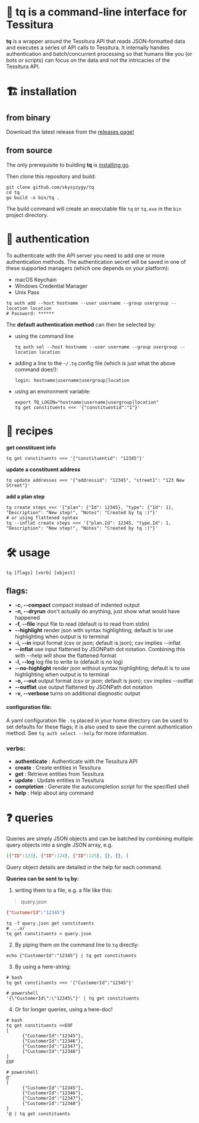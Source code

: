 # 🚀 **tq** is a command-line interface for Tessitura</span>

**tq** is a wrapper around the Tessitura API that reads JSON-formatted data and executes a series of API calls to Tessitura. It internally handles authentication and batch/concurrent processing so that humans like you (or bots or scripts) can focus on the data and not the intricacies of the Tessitura API.                                                      
                     
# 🏗️ installation

## from binary

Download the latest release from the [releases page!](https://github.com/skysyzygy/tq/releases/) 

## from source

The only prerequisite to building **tq** is [installing go](https://go.dev/doc/install).

Then clone this repository and build:
```shell
git clone github.com/skysyzygy/tq
cd tq
go build -o bin/tq .
```
The build command will create an executable file `tq` or `tq.exe` in the `bin` project directory.

# 🪪 authentication

To authenticate with the API server you need to add one or more authentication methods. The authentication secret will be saved in one of these supported managers (which one depends on your platform):
- macOS Keychain
- Windows Credential Manager
- Unix Pass

```shell
tq auth add --host hostname --user username --group usergroup --location location
# Password: ******
```

The **default authentication method** can then be selected by: 
* using the command line
  ```shell
  tq auth sel --host hostname --user username --group usergroup --location location
  ```
* adding a line to the `~/.tq` config file (which is just what the above command does!):
  ```shell
  login: hostname|username|usergroup|location
  ```
* using an environment variable:
  ```
  export TQ_LOGIN="hostname|username|usergroup|location" 
  tq get constituents <<< '{"constituentid":"1"}'
  ```

# 🍳 recipes

**get constituent info**
```shell
tq get constituents <<< '{"constituentid": "12345"}'
```
**update a constituent address**
```shell
tq update addresses <<< '{"addressid": "12345", "street1": "123 New Street"}'
```
**add a plan step**
```shell
tq create steps <<< '{"plan": {"Id": 12345}, "type": {"Id": 1}, "Description": "New step!", "Notes": "Created by tq :)"}'
# or using flattened syntax
tq --inflat create steps <<< '{"plan.Id": 12345, "type.Id": 1, "Description": "New step!", "Notes": "Created by tq :)"}'
```

# 🛠️ usage

```shell 
tq [flags] [verb] [object]
```

## flags:
*  **-c, --compact** compact instead of indented output
*  **-n, --dryrun** don't actually do anything, just show what would have happened
*  **-f, --file** input file to read (default is to read from stdin)
*  **--highlight** render json with syntax highlighting; default is to use highlighting when output is to terminal
*  **-i, --in** input format (csv or json; default is json); csv implies --inflat
*  **--inflat** use input flattened by JSONPath dot notation. Combining this with --help will show the flattened format
*  **-l, --log** log file to write to (default is no log)
*  **--no-highlight** render json without syntax highlighting; default is to use highlighting when output is to terminal
*  **-o, --out** output format (csv or json; default is json); csv implies --outflat
*  **--outflat** use output flattened by JSONPath dot notation
*  **-v, --verbose** turns on additional diagnostic output


#### configuration file:
A yaml configuration file `.tq` placed in your home directory can be used to set defaults for these flags; it is also used to save the current authentication method. See `tq auth select --help` for more information. 


### verbs:
*  **authenticate** : Authenticate with the Tessitura API
*  **create** :       Create entities in Tessitura
*  **get** :          Retrieve entities from Tessitura
*  **update** :       Update entities in Tessitura
*  **completion** :   Generate the autocompletion script for the specified shell
*  **help** :         Help about any command

# ❓ queries
Queries are simply JSON objects and can be batched by combining multiple query objects into a single JSON array, e.g. 

```json
[{"ID":123}, {"ID":124}, {"ID":125}, {}, {}, ]
```
Query object details are detailed in the help for each command.

**Queries can be sent to `tq` by:**

1. writing them to a file, e.g. a file like this:

> query.json
```json
{"CustomerId":"12345"}
```
```shell
tq -f query.json get constituents
# ...or
tq get constituents < query.json
```

2. By piping them on the command line to `tq` directly:
```shell
echo {"CustomerId":"12345"} | tq get constituents
```

3. By using a here-string:
```shell
# bash
tq get constituents <<< '{"CustomerId":"12345"}'
```
```shell
# powershell
'{\"CustomerId\":\"12345\"}' | tq get constituents
```

4. Or for longer queries, using a here-doc!
```shell
# bash
tq get constituents <<EOF 
[
      {"CustomerId":"12345"},
      {"CustomerId":"12346"},
      {"CustomerId":"12347"},
      {"CustomerId":"12348"}
]
EOF
```
```shell
# powershell
@'
[
      {"CustomerId":"12345"},
      {"CustomerId":"12346"},
      {"CustomerId":"12347"},
      {"CustomerId":"12348"}
]
'@ | tq get constituents
```